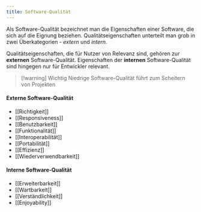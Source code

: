```yaml
---
title: Software-Qualität
---
```

Als Software-Qualität bezeichnet man die Eigenschaften einer Software, die sich auf die Eignung beziehen. Qualitätseigenschaften unterteilt man grob in zwei Überkategorien - *extern* und *intern*. 

Qualitätseigenschaften, die für Nutzer von Relevanz sind, gehören zur **externen** Software-Qualität. Eigenschaften der **internen** Software-Qualität sind hingegen nur für Entwickler relevant.

> [!warning] Wichtig
> Niedrige Software-Qualität führt zum Scheitern von Projekten
#### Externe Software-Qualität
- [[Richtigkeit]]
- [[Responsiveness]]
- [[Benutzbarkeit]]
- [[Funktionalität]]
- [[Interoperabilität]]
- [[Portabilität]]
- [[Effizienz]]
- [[Wiederverwendbarkeit]]

#### Interne Software-Qualität
- [[Erweiterbarkeit]]
- [[Wartbarkeit]]
- [[Verständlichkeit]]
- [[Enjoyability]]